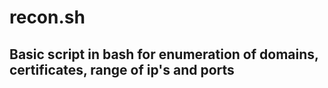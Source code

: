 # recon.sh

## Basic script in bash for **enumeration** of domains, certificates, range of ip's and ports

